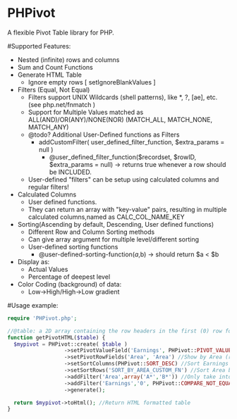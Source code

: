 # PHPivot
A flexible Pivot Table library for PHP.

#Supported Features:
- Nested (infinite) rows and columns
- Sum and Count Functions
- Generate HTML Table
    - Ignore empty rows [ setIgnoreBlankValues ]
- Filters (Equal, Not Equal)
    - Filters support UNIX Wildcards (shell patterns), like \*, ?, [ae], etc. (see php.net/fnmatch )
    - Support for Multiple Values matched as ALL(AND)/OR(ANY)/NONE(NOR) (MATCH_ALL, MATCH_NONE, MATCH_ANY)
    - @todo? Additional User-Defined functions as Filters
        - addCustomFilter( user_defined_filter_function, $extra_params = null )
            - @user_defined_filter_function($recordset, $rowID, $extra_params = null) -> returns true whenever a row should be INCLUDED.
    - User-defined "filters" can be setup using calculated columns and regular filters!
- Calculated Columns
    - User defined functions.
    - They can return an array with "key-value" pairs, resulting in multiple calculated columns,named as CALC_COL_NAME_KEY
- Sorting(Ascending by default, Descending, User defined functions)
    - Different Row and Column Sorting methods
    - Can give array argument for multiple level/different sorting
    - User-defined sorting functions
        - @user-defined-sorting-function($a,$b) -> should return $a < $b
- Display as:
    - Actual Values
    - Percentage of deepest level
- Color Coding (background) of data:
    - Low->High/High->Low gradient

#Usage example:
```php
require 'PHPivot.php';

//@table: a 2D array containing the row headers in the first (0) row followed by the data
function getPivotHTML($table) {
  $mypivot = PHPivot::create( $table )
                  ->setPivotValueField('Earnings', PHPivot::PIVOT_VALUE_SUM, PHPivot::DISPLAY_AS_PERC_DEEPEST_LEVEL,'Earnings %') //Set Pivot Value Field to area, calculate sum and display as percentage.
                  ->setPivotRowFields('Area', 'Area') //Show by Area (rows)
                  ->setSortColumns(PHPivot::SORT_DESC) //Sort Earnings Descending
                  ->setSortRows('SORT_BY_AREA_CUSTOM_FN') //Sort Area by custom function (defined by the user)
                  ->addFilter('Area',array('A*','B*')) //Only take into account areas starting with A or B
                  ->addFilter('Earnings','0', PHPivot::COMPARE_NOT_EQUAL) //ignore no earnings
                  ->generate();

  return $mypivot->toHtml(); //Return HTML formatted table
}
```
